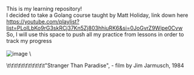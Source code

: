 This is my learning repository!\
I decided to take a Golang course taught by Matt Holiday, link down here\
https://youtube.com/playlist?list=PLoILbKo9rG3skRCj37Kn5Zj803hhiuRK6&si=0JoGvrZ9Wipe0Cvw    
So, I will use this space to push all my practice from lessons in order to track my progress\
\
![image](https://github.com/user-attachments/assets/15439e86-04fa-440e-8324-5fa805848768) \
<p>\t\t\t\t\t\t\t\t\t\t\t"Stranger Than Paradise", - film by Jim Jarmusch, 1984<p></p>
